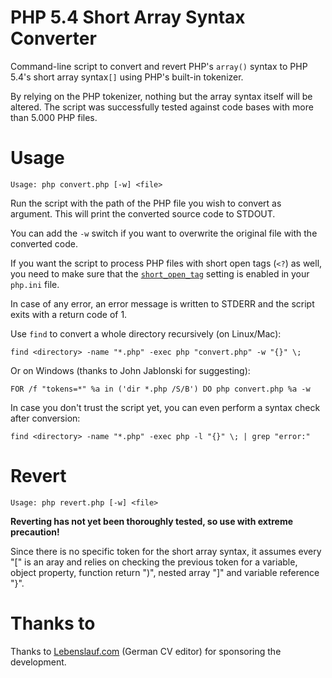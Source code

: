 PHP 5.4 Short Array Syntax Converter
================================

Command-line script to convert and revert PHP's `array()` syntax to PHP 5.4's short array syntax`[]` using PHP's built-in tokenizer.

By relying on the PHP tokenizer, nothing but the array syntax itself will be altered. The script was successfully tested against code bases with more than 5.000 PHP files.


Usage
================================

    Usage: php convert.php [-w] <file>

    
Run the script with the path of the PHP file you wish to convert as argument. This will print the converted source code to STDOUT. 
    
You can add the `-w` switch if you want to overwrite the original file with the converted code.

If you want the script to process PHP files with short open tags (`<?`) as well, you need to make sure that the [`short_open_tag`](http://php.net/manual/ini.core.php#ini.short-open-tag) setting is enabled in your `php.ini` file.
    
In case of any error, an error message is written to STDERR and the script exits with a return code of 1.

Use `find` to convert a whole directory recursively (on Linux/Mac):

    find <directory> -name "*.php" -exec php "convert.php" -w "{}" \;

Or on Windows (thanks to John Jablonski for suggesting):

    FOR /f "tokens=*" %a in ('dir *.php /S/B') DO php convert.php %a -w
    
In case you don't trust the script yet, you can even perform a syntax check after conversion:

    find <directory> -name "*.php" -exec php -l "{}" \; | grep "error:"


Revert
================================

    Usage: php revert.php [-w] <file>

**Reverting has not yet been thoroughly tested, so use with extreme precaution!**

Since there is no specific token for the short array syntax, it assumes every "[" is an aray and relies on checking the previous token for a variable, object property, function return ")", nested array "]" and variable reference "}".


Thanks to
================================
Thanks to [Lebenslauf.com](https://lebenslauf.com) (German CV editor) for sponsoring the development.
